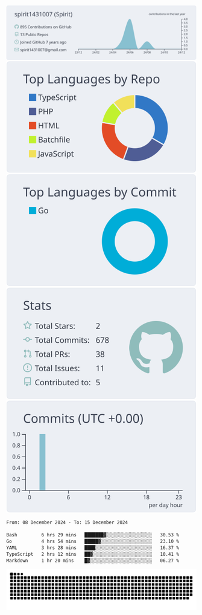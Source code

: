 [![](https://raw.githubusercontent.com/spirit1431007/spirit1431007/master/profile-summary-card-output/nord_bright/0-profile-details.svg)](https://git.io/spiritx)
[![](https://raw.githubusercontent.com/spirit1431007/spirit1431007/master/profile-summary-card-output/nord_bright/1-repos-per-language.svg)](https://git.io/spiritx) [![](https://raw.githubusercontent.com/spirit1431007/spirit1431007/master/profile-summary-card-output/nord_bright/2-most-commit-language.svg)](https://git.io/spiritx)
[![](https://raw.githubusercontent.com/spirit1431007/spirit1431007/master/profile-summary-card-output/nord_bright/3-stats.svg)](https://git.io/spiritx) [![](https://raw.githubusercontent.com/spirit1431007/spirit1431007/master/profile-summary-card-output/nord_bright/4-productive-time.svg)](https://git.io/spiritx)

<!--START_SECTION:waka-->

```txt
From: 08 December 2024 - To: 15 December 2024

Bash         6 hrs 29 mins   ███████▓░░░░░░░░░░░░░░░░░   30.53 %
Go           4 hrs 54 mins   █████▓░░░░░░░░░░░░░░░░░░░   23.10 %
YAML         3 hrs 28 mins   ████░░░░░░░░░░░░░░░░░░░░░   16.37 %
TypeScript   2 hrs 12 mins   ██▓░░░░░░░░░░░░░░░░░░░░░░   10.41 %
Markdown     1 hr 20 mins    █▓░░░░░░░░░░░░░░░░░░░░░░░   06.27 %
```

<!--END_SECTION:waka-->

![contribution](https://github.com/spirit1431007/spirit1431007/blob/output/github-contribution-grid-snake.svg)
